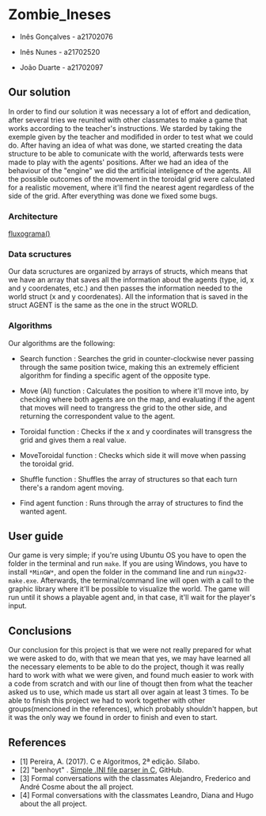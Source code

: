 # Zombie_Ineses

* Inês Gonçalves - a21702076

* Inês Nunes     - a21702520

* João Duarte    - a21702097

## Our solution

In order to find our solution it was necessary a lot of effort and dedication, after several tries we reunited with
other classmates to make a game that works according to the teacher's instructions.
We starded by taking the exemple given by the teacher and modifided in order to test what we could do. After having an
idea of what was done, we started creating the data structure to be able to comunicate with the world, afterwards tests
were made to play with the agents' positions.
After we had an idea of the behaviour of the "engine" we did the artificial inteligence of the agents.
All the possible outcomes of the movement in the toroidal grid were calculated for a realistic movement, where it'll
find the nearest agent regardless of the side of the grid.
After everything was done we fixed some bugs.

### Architecture

[fluxograma()](fluxograma.svg "fluxograma()")

### Data scructures

Our data scructures are organized by arrays of structs, which means that we have an array that saves all the information
about the agents (type, id, x and y coordenates, etc.) and then passes the information needed to the world struct (x and
y coordenates). All the information that is saved in the struct AGENT is the same as the one in the struct WORLD.

### Algorithms

Our algorithms are the following:

* Search function : Searches the grid in counter-clockwise never passing through the same position twice, 
making this an extremely efficient algorithm for finding a specific agent of the opposite type.

* Move (AI)  function : Calculates the position to where it'll move into, by checking where both agents are on the map,
and evaluating if the agent that moves will need to trangress the grid to the other side, and returning the 
correspondent value to the agent.

* Toroidal function : Checks if the x and y coordinates will transgress the grid and gives them a real value.

* MoveToroidal function : Checks which side it will move when passing the toroidal grid.

* Shuffle function : Shuffles the array of structures so that each turn there's a random agent moving.

* Find agent function : Runs through the array of structures to find the wanted agent.

## User guide

Our game is very simple; if you're using Ubuntu OS you have to open the folder in the terminal and run `make`. 
If you are using Windows, you have to install `*MinGW*`, and open the folder in the command line and run 
`mingw32-make.exe`.
Afterwards, the terminal/command line will open with a call to the graphic library where it'll be possible to visualize
the world. The game will run until it shows a playable agent and, in that case, it'll wait for the player's input.

## Conclusions

Our conclusion for this project is that we were not really prepared for what we were asked to do, with that we mean that
yes, we may have learned all the necessary elements to be able to do the project, though it was really hard to work with
what we were given, and found much easier to work with a code from scratch and with our line of thougt then from what 
the teacher asked us to use, which made us start all over again at least 3 times.
To be able to finish this project we had to work together with other groups(mencioned in the references), which probably
shouldn't happen, but it was the only way we found in order to finish and even to start.

## References

* <a name="ref1">\[1\]</a> Pereira, A. (2017). C e Algoritmos, 2ª edição. Sílabo.
* <a name="ref2">\[2\]</a> "benhoyt" . [Simple .INI file parser in C](https://github.com/benhoyt/inih), GitHub.
* <a name="ref3">\[3\]</a> Formal conversations with the classmates Alejandro, Frederico and André Cosme about the all
project.
* <a name="ref4">\[4\]</a> Formal conversations with the classmates Leandro, Diana and Hugo about the all project.